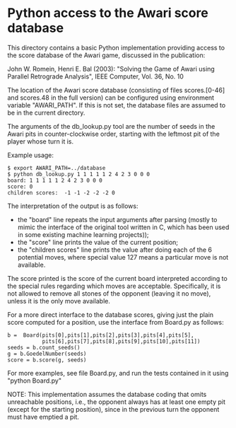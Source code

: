 # Python access to the Awari score database

This directory contains a basic Python implementation providing access
to the score database of the Awari game, discussed in the publication:

John W. Romein, Henri E. Bal (2003):
"Solving the Game of Awari using Parallel Retrograde Analysis",
IEEE Computer, Vol. 36, No. 10

The location of the Awari score database (consisting of files
scores.[0-46] and scores.48 in the full version) can be configured
using environment variable "AWARI_PATH".  If this is not set,
the database files are assumed to be in the current directory.

The arguments of the db_lookup.py tool are the number of
seeds in the Awari pits in counter-clockwise order, starting
with the leftmost pit of the player whose turn it is.

Example usage:

    $ export AWARI_PATH=../database
    $ python db_lookup.py 1 1 1 1 1 2 4 2 3 0 0 0
    board: 1 1 1 1 1 2 4 2 3 0 0 0 
    score: 0
    children scores:  -1 -1 -2 -2 -2 0 

The interpretation of the output is as follows:
- the "board" line repeats the input arguments after parsing
  (mostly to mimic the interface of the original tool written in C,
  which has been used in some existing machine learning projects));
- the "score" line prints the value of the current position;
- the "children scores" line prints the value after doing
  each of the 6 potential moves, where special value 127 means
  a particular move is not available.

The score printed is the score of the current board interpreted
according to the special rules regarding which moves are acceptable.
Specifically, it is not allowed to remove all stones of the opponent
(leaving it no move), unless it is the only move available.

For a more direct interface to the database scores, giving just the
plain score computed for a position, use the interface from Board.py
as follows:

    b =  Board(pits[0],pits[1],pits[2],pits[3],pits[4],pits[5],
               pits[6],pits[7],pits[8],pits[9],pits[10],pits[11])
    seeds = b.count_seeds()
    g = b.GoedelNumber(seeds) 
    score = b.score(g, seeds)

For more examples, see file Board.py, and run the tests contained
in it using "python Board.py"

NOTE: This implementation assumes the database coding that omits
unreachable positions, i.e., the opponent always has at least one
empty pit (except for the starting position), since in the previous
turn the opponent must have emptied a pit.
